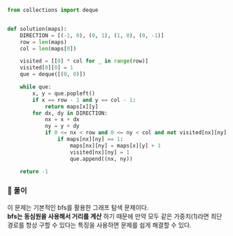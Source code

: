 ```py
from collections import deque


def solution(maps):
    DIRECTION = [(-1, 0), (0, 1), (1, 0), (0, -1)]
    row = len(maps)
    col = len(maps[0])

    visited = [[0] * col for _ in range(row)]
    visited[0][0] = 1
    que = deque([(0, 0)])

    while que:
        x, y = que.popleft()
        if x == row - 1 and y == col - 1:
            return maps[x][y]
        for dx, dy in DIRECTION:
            nx = x + dx
            ny = y + dy
            if 0 <= nx < row and 0 <= ny < col and not visited[nx][ny]:
                if maps[nx][ny] == 1:
                    maps[nx][ny] = maps[x][y] + 1
                    visited[nx][ny] = 1
                    que.append((nx, ny))

    return -1
```

### 📌 풀이

이 문제는 기본적인 bfs를 활용한 그래프 탐색 문제이다.  
**bfs는 동심원을 사용해서 거리를 계산** 하기 때문에 만약 모두 같은 가중치(1)라면 최단 경로를 항상 구할 수 있다는 특징을 사용하면 문제를 쉽게 해결할 수 있다.
